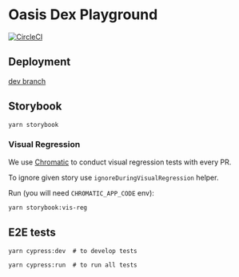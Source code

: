 # Oasis Dex Playground

[![CircleCI](https://circleci.com/gh/OasisDEX/oasis-dex.svg?style=svg&circle-token=4f9ebeca16d3e08d7650dfe420432cf0f1f508d7)](https://circleci.com/gh/OasisDEX/oasis-dex)

## Deployment

[dev branch](http://eth2dai-dev.surge.sh/)

## Storybook

```
yarn storybook
```

### Visual Regression

We use [Chromatic](https://www.chromaticqa.com/) to conduct visual regression tests with every PR.

To ignore given story use `ignoreDuringVisualRegression` helper.

Run (you will need `CHROMATIC_APP_CODE` env): 
```sh
yarn storybook:vis-reg
```

## E2E tests
```
yarn cypress:dev  # to develop tests
```

```
yarn cypress:run  # to run all tests
```